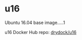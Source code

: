 # u16
Ubuntu 16.04 base image.....1

u16 Docker Hub repo: [drydock/u16](https://hub.docker.com/r/drydock/u16/)
  
